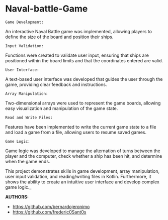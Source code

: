 # Naval-battle-Game
```Game Development:```
 
 An interactive Naval Battle game was implemented, allowing players to define the size of the board and position their ships.
 
```Input Validation:```

 Functions were created to validate user input, ensuring that ships are positioned within the board limits and that the coordinates entered are valid.

```User Interface:```
 
 A text-based user interface was developed that guides the user through the game, providing clear feedback and instructions.
 
```Array Manipulation:```

Two-dimensional arrays were used to represent the game boards, allowing easy visualization and manipulation of the game state.

```Read and Write Files:```

Features have been implemented to write the current game state to a file and load a game from a file, allowing users to resume saved games.

```Game Logic:```

 Game logic was developed to manage the alternation of turns between the player and the computer, check whether a ship has been hit, and determine when the game ends.
 
 This project demonstrates skills in game development, array manipulation, user input validation, and reading/writing files in Kotlin. Furthermore, it shows the ability to create an intuitive user interface and develop complex game logic._

**AUTHORS:**
- https://github.com/bernardojeronimo
- https://github.com/frederic0Sant0s
